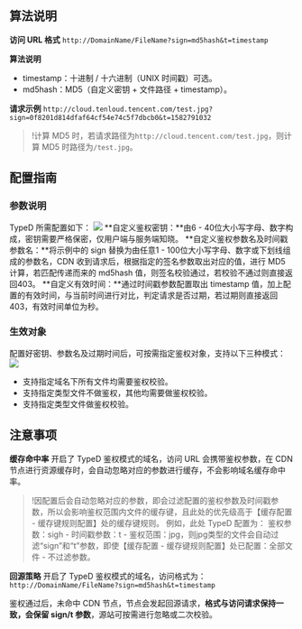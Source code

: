 ## 算法说明
**访问 URL 格式**
`http://DomainName/FileName?sign=md5hash&t=timestamp`

**算法说明**
- timestamp：十进制 / 十六进制（UNIX 时间戳）可选。
- md5hash：MD5（自定义密钥 + 文件路径 + timestamp）。

**请求示例**
`http://cloud.tenloud.tencent.com/test.jpg?sign=0f8201d814dfaf64cf54e74c5f7dbcb0&t=1582791032`

> !计算 MD5 时，若请求路径为`http://cloud.tencent.com/test.jpg`，则计算 MD5 时路径为`/test.jpg`。

## 配置指南
### 参数说明
TypeD 所需配置如下：
![](https://main.qcloudimg.com/raw/2e0b3dfe90837e121821f03a735d7353.png)
**自定义鉴权密钥：**由6 - 40位大小写字母、数字构成，密钥需要严格保密，仅用户端与服务端知晓。
**自定义鉴权参数名及时间戳参数名：**将示例中的 sign 替换为由任意1 - 100位大小写字母、数字或下划线组成的参数名，CDN 收到请求后，根据指定的签名参数取出对应的值，进行 MD5 计算，若匹配传递而来的 md5hash 值，则签名校验通过，若校验不通过则直接返回403。
**自定义有效时间：**通过时间戳参数配置取出 timestamp 值，加上配置的有效时间，与当前时间进行对比，判定请求是否过期，若过期则直接返回403，有效时间单位为秒。 

### 生效对象
配置好密钥、参数名及过期时间后，可按需指定鉴权对象，支持以下三种模式：
![](https://main.qcloudimg.com/raw/1f6b4120ff3097f7367c3d56d04228ec.png)
+ 支持指定域名下所有文件均需要鉴权校验。
+ 支持指定类型文件不做鉴权，其他均需要做鉴权校验。
+ 支持指定类型文件做鉴权校验。

## 注意事项
**缓存命中率**
开启了 TypeD 鉴权模式的域名，访问 URL 会携带鉴权参数，在 CDN 节点进行资源缓存时，会自动忽略对应的参数进行缓存，不会影响域名缓存命中率。
>!因配置后会自动忽略对应的参数，即会过滤配置的鉴权参数及时间戳参数，所以会影响鉴权范围内文件的缓存键，且此处的优先级高于【缓存配置 - 缓存键规则配置】处的缓存键规则。
例如，此处 TypeD 配置为： 鉴权参数：sigh - 时间戳参数：t - 鉴权范围：jpg，则jpg类型的文件会自动过滤“sign”和“t”参数，即使【缓存配置 - 缓存键规则配置】处已配置：全部文件 - 不过滤参数。

**回源策略**
开启了 TypeD 鉴权模式的域名，访问格式为：
`http://DomainName/FileName?sign=md5hash&t=timestamp`

鉴权通过后，未命中 CDN 节点，节点会发起回源请求，**格式与访问请求保持一致，会保留 sign/t 参数**，源站可按需进行忽略或二次校验。
